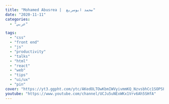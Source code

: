 ```yaml
---
title: "Mohamed Abusrea |  محمد ابوسريع"
date: "2020-11-11"
categories:
  - "عربي"

tags:
  - "css"
  - "front end"
  - "js"
  - "productivity"
  - "talks"
  - "html"
  - "react"
  - "web"
  - "tips"
  - "ui/ux"
  - "pin"
cover: "https://yt3.ggpht.com/ytc/AKedOLTOwKbmIWVyivmmKQ_NzvsbhCc1SOPSFu5T4Mc1FQ=s176-c-k-c0x00ffffff-no-rj"
youtube: "https://www.youtube.com/channel/UCJu5uNExWKx1Vrv6Ah5SHfA"
---
```

